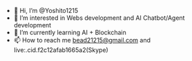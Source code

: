 - 👋 Hi, I’m @Yoshito1215
- 👀 I’m interested in Webs development and AI Chatbot/Agent development
- 🌱 I’m currently learning AI + Blockchain
- 📫 How to reach me bead21215@gmail.com and live:.cid.f2c12afab1665a2(Skype)
